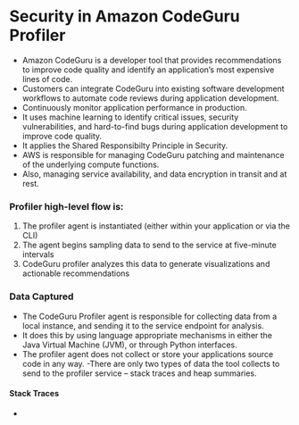 
# Security in Amazon CodeGuru Profiler

- Amazon CodeGuru is a developer tool that provides recommendations to improve code quality and identify an application’s most expensive lines of code. 
- Customers can integrate CodeGuru into existing software development workflows to automate code reviews during application development. 
- Continuously monitor application performance in production. 
- It uses machine learning to identify critical issues, security vulnerabilities, and hard-to-find bugs during application development to improve code quality.
- It applies the Shared Responsibilty Principle in Security. 
- AWS is responsible for managing CodeGuru patching and maintenance of the underlying compute functions. 
- Also, managing service availability, and data encryption in transit and at rest.


### Profiler high-level flow is:
 1. The profiler agent is instantiated (either within your application or via the CLI)
 2. The agent begins sampling data to send to the service at five-minute intervals
 3. CodeGuru profiler analyzes this data to generate visualizations and actionable recommendations


### Data Captured 
- The CodeGuru Profiler agent is responsible for collecting data from a local instance, and sending it to the service endpoint for analysis.
- It does this by using language appropriate mechanisms in either the Java Virtual Machine (JVM), or through Python interfaces.
- The profiler agent does not collect or store your applications source code in any way.
-There are only two types of data the tool collects to send to the profiler service – stack traces and heap summaries.

#### Stack Traces
- 
